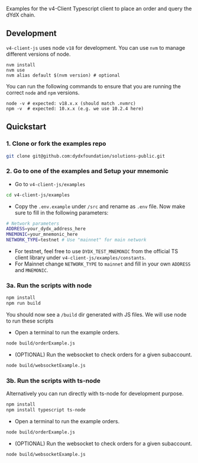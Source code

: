 Examples for the v4-Client Typescript client to place an order and query the dYdX chain.

## Development

`v4-client-js` uses node `v18` for development. You can use `nvm` to manage different versions of node.

```
nvm install
nvm use
nvm alias default $(nvm version) # optional
```

You can run the following commands to ensure that you are running the correct `node` and `npm` versions.

```
node -v # expected: v18.x.x (should match .nvmrc)
npm -v  # expected: 10.x.x (e.g. we use 10.2.4 here)
```

## Quickstart

### 1. Clone or fork the examples repo

```bash
git clone git@github.com:dydxfoundation/solutions-public.git
```

### 2. Go to one of the examples and Setup your mnemonic

- Go to `v4-client-js/examples`

```bash
cd v4-client-js/examples
```

- Copy the `.env.example` under `/src` and rename as `.env` file.
  Now make sure to fill in the following parameters:

```bash
# Network parameters
ADDRESS=your_dydx_address_here
MNEMONIC=your_mnemonic_here
NETWORK_TYPE=testnet # Use "mainnet" for main network
```

- For testnet, feel free to use `DYDX_TEST_MNEMONIC` from the official TS client library under `v4-client-js/examples/constants`.
- For Mainnet change `NETWORK_TYPE` to `mainnet` and fill in your own `ADDRESS` and `MNEMONIC`.

### 3a. Run the scripts with node

```bash
npm install
npm run build
```

You should now see a `/build` dir generated with JS files. We will use node to run these scripts

- Open a terminal to run the example orders.

```bash
node build/orderExample.js
```

- (OPTIONAL) Run the websocket to check orders for a given subaccount.

```bash
node build/websocketExample.js
```

### 3b. Run the scripts with ts-node

Alternatively you can run directly with ts-node for development purpose.

```bash
npm install
npm install typescript ts-node
```

- Open a terminal to run the example orders.

```bash
node build/orderExample.js
```

- (OPTIONAL) Run the websocket to check orders for a given subaccount.

```bash
node build/websocketExample.js
```
